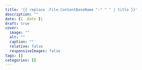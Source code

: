 ```yaml
---
title: '{{ replace .File.ContentBaseName "-" " " | title }}'
description: ""
date: {{ .Date }}
draft: true
cover:
  image: ""
  alt: ""
  caption: ""
  relative: false
  responsiveImages: false
tags: []
categories: []
---
```

